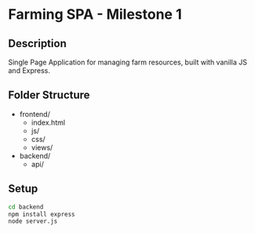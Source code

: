# Farming SPA - Milestone 1

## Description
Single Page Application for managing farm resources, built with vanilla JS and Express.

## Folder Structure
- frontend/
  - index.html
  - js/
  - css/
  - views/
- backend/
  - api/

## Setup
```bash
cd backend
npm install express
node server.js
```
